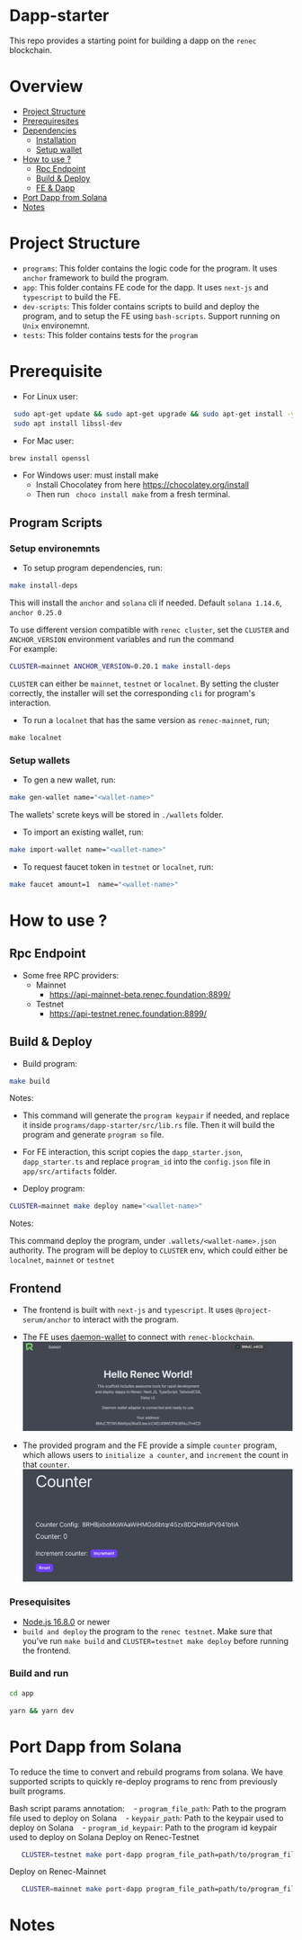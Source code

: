 # Dapp-starter

This repo provides a starting point for building a dapp on the `renec` blockchain.

# Overview

- [Project Structure](#project-structure)
- [Prerequiresites](#prerequisite)
- [Dependencies](#dependencies)
  - [Installation](#installation)
  - [Setup wallet](#setup-wallets)
- [How to use ?](#how-to-use-)
  - [Rpc Endpoint](#rpc-endpoint)
  - [Build & Deploy](#build--deploy)
  - [FE & Dapp](#frontend)
- [Port Dapp from Solana](#port-dapp-from-solana)
- [Notes](#frontend)

# Project Structure

- `programs`: This folder contains the logic code for the program. It uses `anchor` framework to build the program.
- `app`: This folder contains FE code for the dapp. It uses `next-js` and `typescript` to build the FE.
- `dev-scripts`: This folder contains scripts to build and deploy the program, and to setup the FE using `bash-scripts`. Support running on `Unix` environemnt.
- `tests`: This folder contains tests for the `program`

# Prerequisite

- For Linux user:

```bash
 sudo apt-get update && sudo apt-get upgrade && sudo apt-get install -y pkg-config build-essential libudev-dev
 sudo apt install libssl-dev
```

- For Mac user:

```bash
brew install openssl
```

- For Windows user: must install make
  - Install Chocolatey from here https://chocolatey.org/install
  - Then run ```
  choco install make``` from a fresh terminal.

## Program Scripts

### Setup environemnts

- To setup program dependencies, run:

```bash
make install-deps
```

This will install the `anchor` and `solana` cli if needed. Default `solana 1.14.6`, `anchor 0.25.0`

To use different version compatible with `renec cluster`, set the `CLUSTER` and `ANCHOR_VERSION` environment variables and run the command
</br>
For example:

```bash
CLUSTER=mainnet ANCHOR_VERSION=0.20.1 make install-deps
```

`CLUSTER` can either be `mainnet`, `testnet` or `localnet`. By setting the cluster correctly, the installer will set the corresponding `cli` for program's interaction.

- To run a `localnet` that has the same version as `renec-mainnet`, run;

```
make localnet
```

### Setup wallets

- To gen a new wallet, run:

```bash
make gen-wallet name="<wallet-name>"
```

The wallets' screte keys will be stored in `./wallets` folder.

- To import an existing wallet, run:

```bash
make import-wallet name="<wallet-name>"
```

- To request faucet token in `testnet` or `localnet`, run:

```bash
make faucet amount=1  name="<wallet-name>"
```

# How to use ?

## Rpc Endpoint

- Some free RPC providers:
  - Mainnet
    - https://api-mainnet-beta.renec.foundation:8899/
  - Testnet
    - https://api-testnet.renec.foundation:8899/

## Build & Deploy

- Build program:

```bash
make build
```

Notes:

- This command will generate the `program keypair` if needed, and replace it inside `programs/dapp-starter/src/lib.rs` file.
  Then it will build the program and generate `program so` file.

- For FE interaction, this script copies the `dapp_starter.json`, `dapp_starter.ts` and replace `program_id` into the `config.json` file in `app/src/artifacts` folder.

- Deploy program:

```bash
CLUSTER=mainnet make deploy name="<wallet-name>"
```

Notes:

This command deploy the program, under `.wallets/<wallet-name>.json` authority. The program will be deploy to `CLUSTER` env, which could either be `localnet`, `mainnet` or `testnet`

## Frontend

- The frontend is built with `next-js` and `typescript`. It uses `@project-serum/anchor` to interact with the program.
  </br>

- The FE uses [daemon-wallet](https://renec.foundation/en/support/how-to-create-a-new-demon-wallet) to connect with `renec-blockchain`.
  ![daemonWallet](public/connect_wallet.png)

- The provided program and the FE provide a simple `counter` program, which allows users to `initialize a counter`, and `increment` the count in that `counter`.
  ![counter](public/counter.png)

### Presequisites

- [Node.js 16.8.0](https://nodejs.org/en) or newer
- `build and deploy` the program to the `renec testnet`. Make sure that you've run `make build` and `CLUSTER=testnet make deploy` before running the frontend.

### Build and run

```bash
cd app
```

```bash
yarn && yarn dev
```

# Port Dapp from Solana
 To reduce the time to convert and rebuild programs from solana. We have supported scripts to quickly re-deploy programs to renc from previously built programs.
 
 Bash script params annotation:
   - `program_file_path`: Path to the program file used to deploy on Solana
   - `keypair_path`: Path to the keypair used to deploy on Solana
   - `program_id_keypair`: Path to the program id keypair used to deploy on Solana
 Deploy on Renec-Testnet
 ```bash
    CLUSTER=testnet make port-dapp program_file_path=path/to/program_file.so keypair_path=path/to/wallet.json program_id_keypair=path/tp/program-id/keypair.json
 ```
 
 Deploy on Renec-Mainnet
 ```bash
    CLUSTER=mainnet make port-dapp program_file_path=path/to/program_file.so keypair_path=path/to/wallet.json progran_id_keypair=path/tp/program-id/keypair.json
 ```

# Notes
